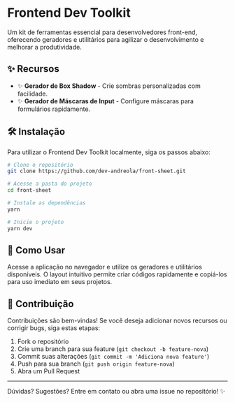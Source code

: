 # Frontend Dev Toolkit

Um kit de ferramentas essencial para desenvolvedores front-end, oferecendo geradores e utilitários para agilizar o desenvolvimento e melhorar a produtividade.

## ✨ Recursos

- ✨ **Gerador de Box Shadow** - Crie sombras personalizadas com facilidade.
- ✨ **Gerador de Máscaras de Input** - Configure máscaras para formulários rapidamente.

## 🛠️ Instalação

Para utilizar o Frontend Dev Toolkit localmente, siga os passos abaixo:

```bash
# Clone o repositório
git clone https://github.com/dev-andreola/front-sheet.git

# Acesse a pasta do projeto
cd front-sheet

# Instale as dependências
yarn

# Inicie o projeto
yarn dev
```

## 🔧 Como Usar

Acesse a aplicação no navegador e utilize os geradores e utilitários disponíveis. O layout intuitivo permite criar códigos rapidamente e copiá-los para uso imediato em seus projetos.

## 👥 Contribuição

Contribuições são bem-vindas! Se você deseja adicionar novos recursos ou corrigir bugs, siga estas etapas:

1. Fork o repositório
2. Crie uma branch para sua feature (`git checkout -b feature-nova`)
3. Commit suas alterações (`git commit -m 'Adiciona nova feature'`)
4. Push para sua branch (`git push origin feature-nova`)
5. Abra um Pull Request

---

Dúvidas? Sugestões? Entre em contato ou abra uma issue no repositório! ✨
